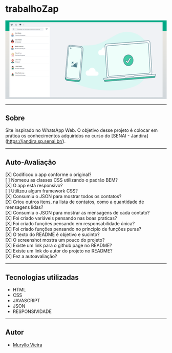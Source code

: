 # trabalhoZap

![](./img/Print.png)

---

## Sobre
Site  inspirado no WhatsApp Web.
O objetivo desse projeto é colocar em prática os conhecimentos adquiridos no curso do [SENAI - Jandira] (https://jandira.sp.senai.br/).

----

## Auto-Avaliação

[X] Codificou o app conforme o original?<br>
[ ] Nomeou as classes CSS utilizando o padrão BEM?<br>
[X] O app está responsivo?<br>
[ ] Utilizou algum framework CSS?<br>
[X] Consumiu o JSON para mostrar todos os contatos?<br>
[X] Criou outros itens, na lista de contatos, como a quantidade de mensagens lidas?<br>
[X] Consumiu o JSON para mostrar as mensagens de cada contato?<br>
[X] Foi criado variáveis pensando nas boas praticas?<br>
[X] Foi criado funções pensando em responsabilidade única?<br>
[X] Foi criado funções pensando no principio de funções puras?<br>
[X] O texto do README é objetivo e sucinto?<br>
[X] O screenshot mostra um pouco do projeto?<br>
[X] Existe um link para o github page no README?<br>
[X] Existe um link do autor do projeto no README?<br>
[X] Fez a autoavaliação?<br>

----

## Tecnologias utilizadas 
- HTML <br>
- CSS <br>
- JAVASCRIPT <br>
- JSON <br>
- RESPONSIVIDADE

---
## Autor
- [Muryllo Vieira](https://github.com/muryllovieira)